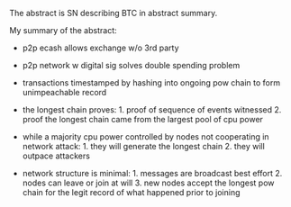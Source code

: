 The abstract is SN describing BTC in abstract summary.

My summary of the abstract:

- p2p ecash allows exchange w/o 3rd party

- p2p network w digital sig solves double spending problem

- transactions timestamped by hashing into ongoing pow chain to form unimpeachable record

- the longest chain proves:
        1. proof of sequence of events witnessed
        2. proof the longest chain came from the largest pool of cpu power

- while a majority cpu power controlled by nodes not cooperating in network attack:
        1. they will generate the longest chain
        2. they will outpace attackers

- network structure is minimal:
        1. messages are broadcast best effort
        2. nodes can leave or join at will
        3. new nodes accept the longest pow chain for the legit record of what happened prior to joining
